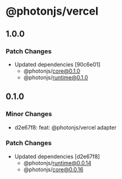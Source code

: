 # @photonjs/vercel

## 1.0.0

### Patch Changes

- Updated dependencies [90c6e01]
  - @photonjs/core@0.1.0
  - @photonjs/runtime@0.1.0

## 0.1.0

### Minor Changes

- d2e67f8: feat: @photonjs/vercel adapter

### Patch Changes

- Updated dependencies [d2e67f8]
  - @photonjs/runtime@0.0.14
  - @photonjs/core@0.0.16
